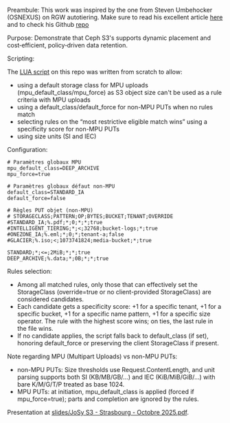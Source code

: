 Preambule: This work was inspired by the one from Steven Umbehocker (OSNEXUS) on RGW autotiering. Make sure to read his excellent article [here](https://ceph.io/en/news/blog/2024/auto-tiering-ceph-object-storage-part-1/) and to check his Github [repo](https://github.com/OSNEXUS/rgw-autotier)

Purpose: Demonstrate that Ceph S3's supports dynamic placement and cost‑efficient, policy‑driven data retention.

Scripting:

The [LUA script](https://github.com/FredNass/s3-dynamic-placement-and-archiving/blob/main/rgw_storageclass_rules.lua) on this repo was written from scratch to allow:
- using a default storage class for MPU uploads (mpu_default_class/mpu_force) as S3 object size can't be used as a rule criteria with MPU uploads
- using a default_class/default_force for non-MPU PUTs when no rules match
- selecting rules on the “most restrictive eligible match wins” using a specificity score for non-MPU PUTs
- using size units (SI and IEC)

Configuration:

```
# Paramètres globaux MPU
mpu_default_class=DEEP_ARCHIVE
mpu_force=true

# Paramètres globaux défaut non-MPU
default_class=STANDARD_IA
default_force=false

# Règles PUT objet (non-MPU)
# STORAGECLASS;PATTERN;OP;BYTES;BUCKET;TENANT;OVERRIDE
#STANDARD_IA;%.pdf;*;0;*;*;true
#INTELLIGENT_TIERING;*;<;32768;bucket-logs;*;true
#ONEZONE_IA;%.eml;*;0;*;tenant-a;false
#GLACIER;%.iso;<;1073741824;media-bucket;*;true

STANDARD;*;<=;2MiB;*;*;true
DEEP_ARCHIVE;%.data;*;0B;*;*;true
```

Rules selection:

- Among all matched rules, only those that can effectively set the StorageClass (override=true or no client-provided StorageClass) are considered candidates.
- Each candidate gets a specificity score: +1 for a specific tenant, +1 for a specific bucket, +1 for a specific name pattern, +1 for a specific size operator. The rule with the highest score wins; on ties, the last rule in the file wins.
- If no candidate applies, the script falls back to default_class (if set), honoring default_force or preserving the client StorageClass if present.

Note regarding MPU (Multipart Uploads) vs non-MPU PUTs:

- non-MPU PUTs: Size thresholds use Request.ContentLength, and unit parsing supports both SI (KB/MB/GB/…) and IEC (KiB/MiB/GiB/…) with bare K/M/G/T/P treated as base 1024.
- MPU PUTs: at initiation, mpu_default_class is applied (forced if mpu_force=true); parts and completion are ignored by the rules.
  
Presentation at [slides/JoSy S3 - Strasbourg - Octobre 2025.pdf](https://github.com/FredNass/s3-dynamic-placement-and-archiving/blob/main/slides/JoSy%20S3%20-%20Strasbourg%20-%20Octobre%202025.pdf).
